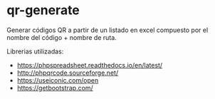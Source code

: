 # qr-generate

Generar códigos QR a partir de un listado en excel compuesto por el nombre del código + nombre de ruta.

Librerias utilizadas:
- https://phpspreadsheet.readthedocs.io/en/latest/
- http://phpqrcode.sourceforge.net/
- https://useiconic.com/open
- https://getbootstrap.com/
